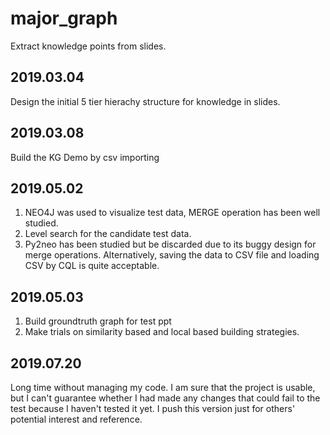 # major_graph
Extract knowledge points from slides.
## 2019.03.04
Design the initial 5 tier hierachy structure for knowledge in slides. 
## 2019.03.08
Build the KG Demo by csv importing
## 2019.05.02
1. NEO4J was used to visualize test data, MERGE operation has been well studied.
2. Level search for the candidate test data.
3. Py2neo has been studied but be discarded due to its buggy design for merge operations. Alternatively, saving the data to CSV file and loading CSV by CQL is quite acceptable.
## 2019.05.03
1. Build groundtruth graph for test ppt
2. Make trials on similarity based and local based building strategies.
## 2019.07.20
Long time without managing my code. I am sure that the project is usable, but I can't guarantee whether I had made any changes that could fail to the test because I haven't tested it yet. I push this version just for others' potential interest and reference.
